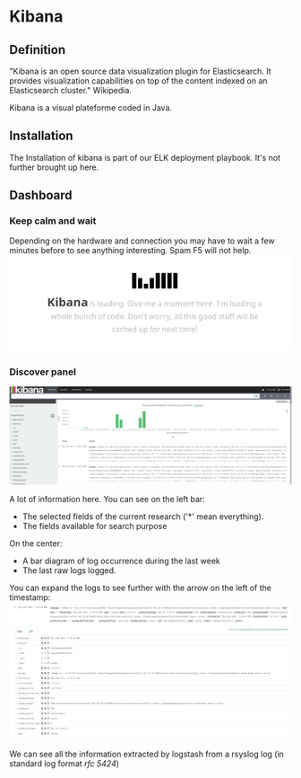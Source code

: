 # Kibana

## Definition

"Kibana is an open source data visualization plugin for Elasticsearch. It provides visualization capabilities on top of the content indexed on an Elasticsearch cluster." Wikipedia.

Kibana is a visual plateforme coded in Java.

## Installation

The Installation of kibana is part of our ELK deployment playbook. It's not further brought up here.

## Dashboard

### Keep calm and wait
Depending on the hardware and connection you may have to wait a few minutes before to see anything interesting. Spam F5 will not help.
![keep kalm](Images/Kibana/Kibana-info-loading.png)

### Discover panel
![discover panel](Images/Kibana/Kibana-info-visualise.png)  

A lot of information here. You can see on the left bar:
- The selected fields of the current research ('*' mean everything).
- The fields available for search purpose

On the center:
- A bar diagram of log occurrence during the last week
- The last raw logs logged.

You can expand the logs to see further with the arrow on the left of the timestamp:
![expaneded logs](Images/Kibana/Kibana-info-extendedLog.png)

We can see all the information extracted by logstash from a rsyslog log (in standard log format *rfc 5424*)
